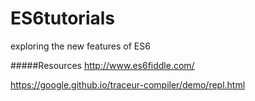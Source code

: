 # ES6tutorials
exploring the new features of ES6

#####Resources
http://www.es6fiddle.com/

https://google.github.io/traceur-compiler/demo/repl.html